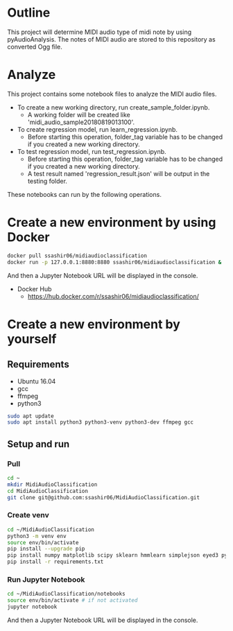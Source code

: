 # Outline
This project will determine MIDI audio type of midi note by using pyAudioAnalysis.
The notes of MIDI audio are stored to this repository as converted Ogg file.


# Analyze
This project contains some notebook files to analyze the MIDI audio files.

- To create a new working directory, run create_sample_folder.ipynb.
    - A working folder will be created like 'midi_audio_sample20180819013100'.
- To create regression model, run learn_regression.ipynb.
    - Before starting this operation, folder_tag variable has to be changed if you created a new working directory.
- To test regression model, run test_regression.ipynb.
    - Before starting this operation, folder_tag variable has to be changed if you created a new working directory.
    - A test result named 'regression_result.json' will be output in the testing folder.

These notebooks can run by the following operations.

# Create a new environment by using Docker
```bash
docker pull ssashir06/midiaudioclassification
docker run -p 127.0.0.1:8880:8880 ssashir06/midiaudioclassification &
```
And then a Jupyter Notebook URL will be displayed in the console.

- Docker Hub
    - https://hub.docker.com/r/ssashir06/midiaudioclassification/

# Create a new environment by yourself 
## Requirements
- Ubuntu 16.04
- gcc
- ffmpeg
- python3
```bash
sudo apt update
sudo apt install python3 python3-venv python3-dev ffmpeg gcc
```

## Setup and run
### Pull
```bash
cd ~
mkdir MidiAudioClassification 
cd MidiAudioClassification 
git clone git@github.com:ssashir06/MidiAudioClassification.git
```

### Create venv
```bash
cd ~/MidiAudioClassification
python3 -m venv env
source env/bin/activate
pip install --upgrade pip
pip install numpy matplotlib scipy sklearn hmmlearn simplejson eyed3 pydub
pip install -r requirements.txt
```

### Run Jupyter Notebook
```bash
cd ~/MidiAudioClassification/notebooks
source env/bin/activate # if not activated
jupyter notebook
```
And then a Jupyter Notebook URL will be displayed in the console.

